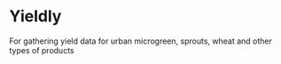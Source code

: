 # Yieldly
For gathering yield data for urban microgreen, sprouts, wheat and other types of products
